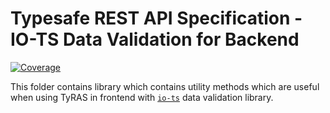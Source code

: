 # Typesafe REST API Specification - IO-TS Data Validation for Backend

[![Coverage](https://codecov.io/gh/ty-ras/data-io-ts/branch/main/graph/badge.svg?flag=data-frontend)](https://codecov.io/gh/ty-ras/data-io-ts)

This folder contains library which contains utility methods which are useful when using TyRAS in frontend with [`io-ts`](https://github.com/gcanti/io-ts) data validation library.
